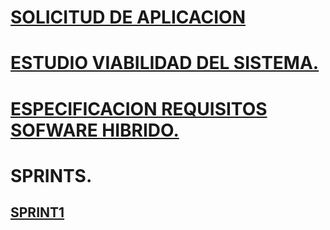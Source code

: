 # **[SOLICITUD DE APLICACION](archivos/README.md)**

# **[ESTUDIO VIABILIDAD DEL SISTEMA.](EVS)**

# **[ESPECIFICACION REQUISITOS SOFWARE HIBRIDO.](ERS)**

# **SPRINTS.**
## **[SPRINT1](SPRINTS/SPRINT1)**